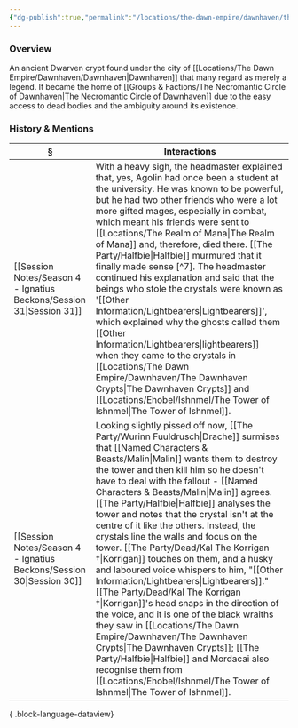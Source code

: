 ```yaml
---
{"dg-publish":true,"permalink":"/locations/the-dawn-empire/dawnhaven/the-dawnhaven-crypts/","tags":["Discovered"],"updated":"2025-08-11T11:53:31.878+01:00"}
---
```


### Overview
An ancient Dwarven crypt found under the city of [[Locations/The Dawn Empire/Dawnhaven/Dawnhaven\|Dawnhaven]] that many regard as merely a legend. It became the home of [[Groups & Factions/The Necromantic Circle of Dawnhaven\|The Necromantic Circle of Dawnhaven]] due to the easy access to dead bodies and the ambiguity around its existence. 

### History & Mentions
| §                                                                       | Interactions                                                                                                                                                                                                                                                                                                                                                                                                                                                                                                                                                                                                                                                                                                                       |
| ----------------------------------------------------------------------- | ---------------------------------------------------------------------------------------------------------------------------------------------------------------------------------------------------------------------------------------------------------------------------------------------------------------------------------------------------------------------------------------------------------------------------------------------------------------------------------------------------------------------------------------------------------------------------------------------------------------------------------------------------------------------------------------------------------------------------------- |
| [[Session Notes/Season 4 - Ignatius Beckons/Session 31\|Session 31]] | With a heavy sigh, the headmaster explained that, yes, Agolin had once been a student at the university. He was known to be powerful, but he had two other friends who were a lot more gifted mages, especially in combat, which meant his friends were sent to [[Locations/The Realm of Mana\|The Realm of Mana]] and, therefore, died there. [[The Party/Halfbie\|Halfbie]] murmured that it finally made sense [^7]. The headmaster continued his explanation and said that the beings who stole the crystals were known as '[[Other Information/Lightbearers\|Lightbearers]]', which explained why the ghosts called them [[Other Information/Lightbearers\|lightbearers]] when they came to the crystals in [[Locations/The Dawn Empire/Dawnhaven/The Dawnhaven Crypts\|The Dawnhaven Crypts]] and [[Locations/Ehobel/Ishnmel/The Tower of Ishnmel\|The Tower of Ishnmel]].                                                                            |
| [[Session Notes/Season 4 - Ignatius Beckons/Session 30\|Session 30]] | Looking slightly pissed off now, [[The Party/Wurinn Fuuldrusch\|Drache]] surmises that [[Named Characters & Beasts/Malin\|Malin]] wants them to destroy the tower and then kill him so he doesn't have to deal with the fallout - [[Named Characters & Beasts/Malin\|Malin]] agrees. [[The Party/Halfbie\|Halfbie]] analyses the tower and notes that the crystal isn't at the centre of it like the others. Instead, the crystals line the walls and focus on the tower. [[The Party/Dead/Kal The Korrigan †\|Korrigan]] touches on them, and a husky and laboured voice whispers to him, "[[Other Information/Lightbearers\|Lightbearers]]." [[The Party/Dead/Kal The Korrigan †\|Korrigan]]'s head snaps in the direction of the voice, and it is one of the black wraiths they saw in [[Locations/The Dawn Empire/Dawnhaven/The Dawnhaven Crypts\|The Dawnhaven Crypts]]; [[The Party/Halfbie\|Halfbie]] and Mordacai also recognise them from [[Locations/Ehobel/Ishnmel/The Tower of Ishnmel\|The Tower of Ishnmel]]. |

{ .block-language-dataview}